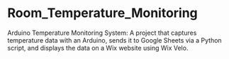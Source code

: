 # Room_Temperature_Monitoring
Arduino Temperature Monitoring System: A project that captures temperature data with an Arduino, sends it to Google Sheets via a Python script, and displays the data on a Wix website using Wix Velo.
